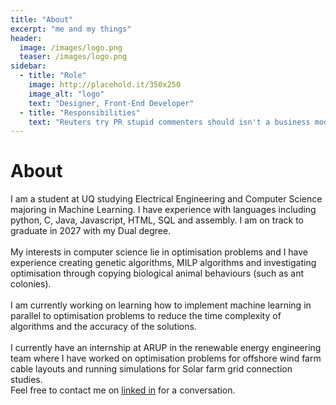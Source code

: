 ```yaml
---
title: "About"
excerpt: "me and my things"
header:
  image: /images/logo.png
  teaser: /images/logo.png
sidebar:
  - title: "Role"
    image: http://placehold.it/350x250
    image_alt: "logo"
    text: "Designer, Front-End Developer"
  - title: "Responsibilities"
    text: "Reuters try PR stupid commenters should isn't a business model"
---
```

# About

I am a student at UQ studying Electrical Engineering and Computer Science majoring in Machine Learning. I have experience with languages including python, C, Java, Javascript, HTML, SQL and assembly. I am on track to graduate in 2027 with my Dual degree.\
\
My interests in computer science lie in optimisation problems and I have experience creating genetic algorithms, MILP algorithms and investigating optimisation through copying biological animal behaviours (such as ant colonies). \
\
I am currently working on learning how to implement machine learning in parallel to optimisation problems to reduce the time complexity of algorithms and the accuracy of the solutions.\
\
I currently have an internship at ARUP in the renewable energy engineering team where I have worked on optimisation problems for offshore wind farm cable layouts and running simulations for Solar farm grid connection studies. \
Feel free to contact me on [linked in](www.linkedin.com/in/kayla-malherbe-16ab00224) for a conversation.

